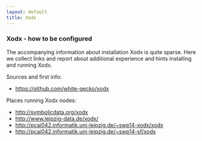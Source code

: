 ```yaml
---
layout: default
title: Xodx
---
```


### Xodx - how to be configured

The accompanying information about installation Xodx is quite sparse. Here we collect links and report about additional experience and hints installing and running Xodx.

Sources and first info:

-   <https://github.com/white-gecko/xodx>

Places running Xodx nodes:

-   <http://symbolicdata.org/xodx>
-   <http://www.leipzig-data.de/xodx/>
-   <http://pcai042.informatik.uni-leipzig.de/~swp14-xodx/xodx>
-   <http://pcai042.informatik.uni-leipzig.de/~swp14-sf/xodx>

